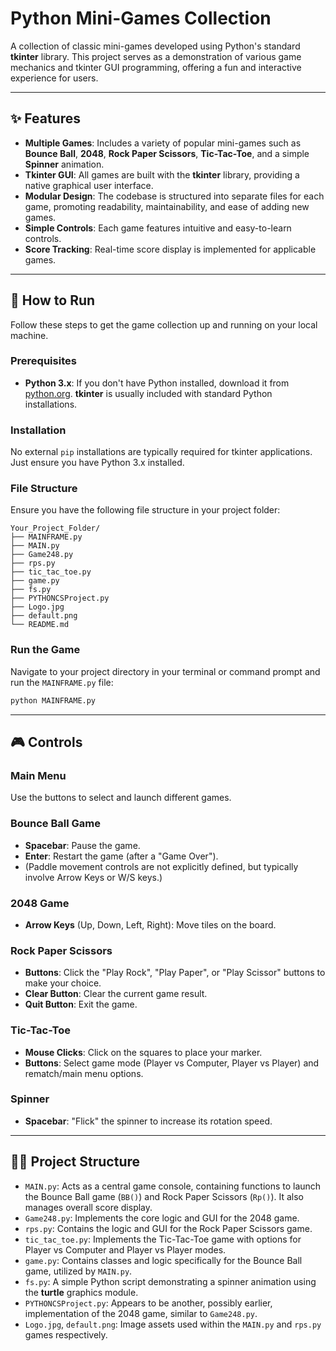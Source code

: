# Python Mini-Games Collection

A collection of classic mini-games developed using Python's standard **tkinter** library. This project serves as a demonstration of various game mechanics and tkinter GUI programming, offering a fun and interactive experience for users.

-----

## ✨ Features

  * **Multiple Games**: Includes a variety of popular mini-games such as **Bounce Ball**, **2048**, **Rock Paper Scissors**, **Tic-Tac-Toe**, and a simple **Spinner** animation.
  * **Tkinter GUI**: All games are built with the **tkinter** library, providing a native graphical user interface.
  * **Modular Design**: The codebase is structured into separate files for each game, promoting readability, maintainability, and ease of adding new games.
  * **Simple Controls**: Each game features intuitive and easy-to-learn controls.
  * **Score Tracking**: Real-time score display is implemented for applicable games.

-----

## 🚀 How to Run

Follow these steps to get the game collection up and running on your local machine.

### Prerequisites

  * **Python 3.x**: If you don't have Python installed, download it from [python.org](https://www.python.org/). **tkinter** is usually included with standard Python installations.

### Installation

No external `pip` installations are typically required for tkinter applications. Just ensure you have Python 3.x installed.

### File Structure

Ensure you have the following file structure in your project folder:

```
Your_Project_Folder/
├── MAINFRAME.py
├── MAIN.py
├── Game248.py
├── rps.py
├── tic_tac_toe.py
├── game.py
├── fs.py
├── PYTHONCSProject.py
├── Logo.jpg
├── default.png
└── README.md
```

### Run the Game

Navigate to your project directory in your terminal or command prompt and run the `MAINFRAME.py` file:

```sh
python MAINFRAME.py
```

-----

## 🎮 Controls

### Main Menu

Use the buttons to select and launch different games.

### Bounce Ball Game

  * **Spacebar**: Pause the game.
  * **Enter**: Restart the game (after a "Game Over").
  * (Paddle movement controls are not explicitly defined, but typically involve Arrow Keys or W/S keys.)

### 2048 Game

  * **Arrow Keys** (Up, Down, Left, Right): Move tiles on the board.

### Rock Paper Scissors

  * **Buttons**: Click the "Play Rock", "Play Paper", or "Play Scissor" buttons to make your choice.
  * **Clear Button**: Clear the current game result.
  * **Quit Button**: Exit the game.

### Tic-Tac-Toe

  * **Mouse Clicks**: Click on the squares to place your marker.
  * **Buttons**: Select game mode (Player vs Computer, Player vs Player) and rematch/main menu options.

### Spinner

  * **Spacebar**: "Flick" the spinner to increase its rotation speed.

-----

## 🧑‍💻 Project Structure

  * `MAIN.py`: Acts as a central game console, containing functions to launch the Bounce Ball game (`BB()`) and Rock Paper Scissors (`Rp()`). It also manages overall score display.
  * `Game248.py`: Implements the core logic and GUI for the 2048 game.
  * `rps.py`: Contains the logic and GUI for the Rock Paper Scissors game.
  * `tic_tac_toe.py`: Implements the Tic-Tac-Toe game with options for Player vs Computer and Player vs Player modes.
  * `game.py`: Contains classes and logic specifically for the Bounce Ball game, utilized by `MAIN.py`.
  * `fs.py`: A simple Python script demonstrating a spinner animation using the **turtle** graphics module.
  * `PYTHONCSProject.py`: Appears to be another, possibly earlier, implementation of the 2048 game, similar to `Game248.py`.
  * `Logo.jpg`, `default.png`: Image assets used within the `MAIN.py` and `rps.py` games respectively.
